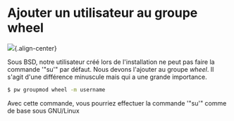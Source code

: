 # Ajouter un utilisateur au groupe wheel

![](/linux_bsd/bsd-logo-full.png){.align-center}

Sous BSD, notre utilisateur créé lors de l'installation ne peut pas
faire la commande '"su'" par défaut. Nous devons l'ajouter au groupe
*wheel*. Il s'agit d'une différence minuscule mais qui a une grande
importance.

``` bash
$ pw groupmod wheel -m username
```

Avec cette commande, vous pourriez effectuer la commande '"su'" comme de
base sous GNU/Linux
